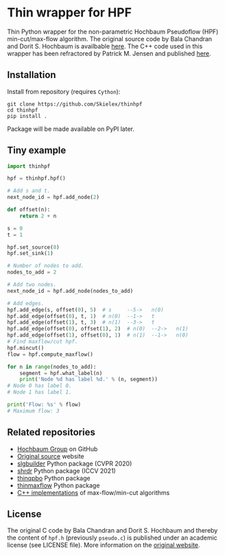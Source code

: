 # Thin wrapper for HPF
Thin Python wrapper for the non-parametric Hochbaum Pseudoflow (HPF) min-cut/max-flow algorithm. The original source code by Bala Chandran and Dorit S. Hochbaum is availbable [here](https://riot.ieor.berkeley.edu/Applications/Pseudoflow/maxflow.html). The C++ code used in this wrapper has been refractored by Patrick M. Jensen and published [here](https://github.com/patmjen/maxflow_algorithms).

## Installation
Install from repository (requires `Cython`):
```
git clone https://github.com/Skielex/thinhpf
cd thinhpf
pip install .
```
Package will be made available on PyPI later.

## Tiny example
```python
import thinhpf

hpf = thinhpf.hpf()

# Add s and t.
next_node_id = hpf.add_node(2)

def offset(n):
    return 2 + n

s = 0
t = 1

hpf.set_source(0)
hpf.set_sink(1)

# Number of nodes to add.
nodes_to_add = 2

# Add two nodes.
next_node_id = hpf.add_node(nodes_to_add)

# Add edges.
hpf.add_edge(s, offset(0), 5)  # s     --5->   n(0)
hpf.add_edge(offset(0), t, 1)  # n(0)  --1->   t
hpf.add_edge(offset(1), t, 3)  # n(1)  --3->   t
hpf.add_edge(offset(0), offset(1), 2)  # n(0)  --2->   n(1)
hpf.add_edge(offset(1), offset(0), 1)  # n(1)  --1->   n(0)
# Find maxflow/cut hpf.
hpf.mincut()
flow = hpf.compute_maxflow()

for n in range(nodes_to_add):
    segment = hpf.what_label(n)
    print('Node %d has label %d.' % (n, segment))
# Node 0 has label 0.
# Node 1 has label 1.

print('Flow: %s' % flow)
# Maximum flow: 3
```

## Related repositories
- [Hochbaum Group](https://github.com/hochbaumGroup) on GitHub
- [Original source](https://riot.ieor.berkeley.edu/Applications/Pseudoflow/maxflow.html) website
- [slgbuilder](https://github.com/Skielex/slgbuilder) Python package (CVPR 2020)
- [shrdr](https://github.com/Skielex/shrdr) Python package (ICCV 2021)
- [thinqpbo](https://github.com/Skielex/thinqpbo) Python package
- [thinmaxflow](https://github.com/Skielex/thinmaxflow) Python package
- [C++ implementations](https://github.com/patmjen/maxflow_algorithms) of max-flow/min-cut algorithms

## License
The original C code by Bala Chandran and Dorit S. Hochbaum and thereby the content of `hpf.h` (previously `pseudo.c`) is published under an academic license (see LICENSE file). More information on the [original website](https://riot.ieor.berkeley.edu/Applications/Pseudoflow/maxflow.html).
